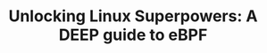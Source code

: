 ---
title: "Unlocking Linux Superpowers: A DEEP guide to eBPF"
description: "Dive into the world of eBPF, a revolutionary technology that lets you run custom programs directly in the Linux kernel. Discover how eBPF enhances security, observability, and networking by safely extending kernel capabilities without modifying its source code. Learn why and where eBPF is used to supercharge your Linux systems!"
draft: false
cover:
  image: blog/ebpf/ebpf-cover.png
---